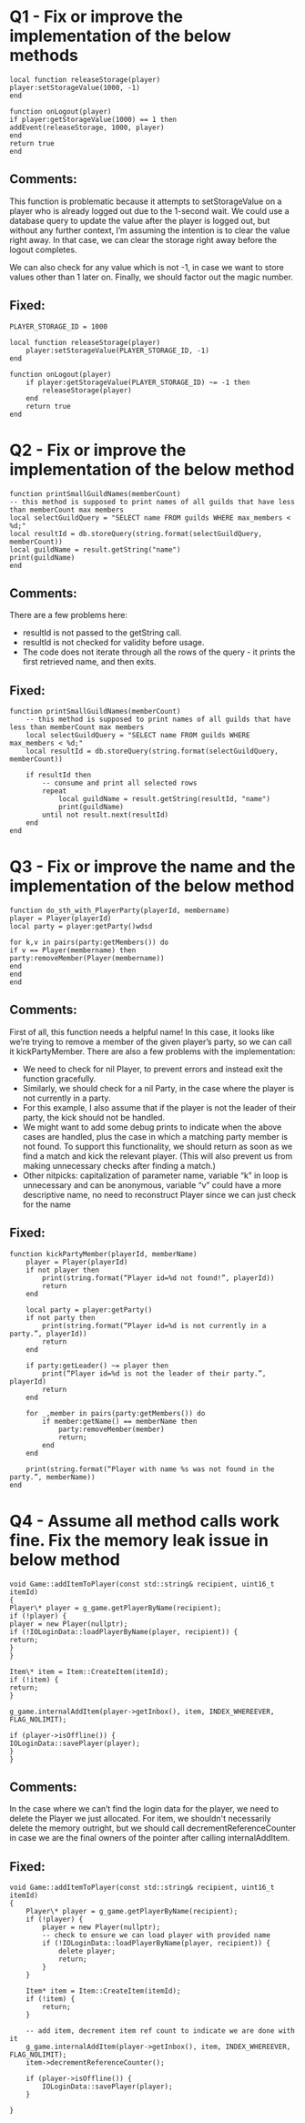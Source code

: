 # Q1 - Fix or improve the implementation of the below methods

```
local function releaseStorage(player)
player:setStorageValue(1000, -1)
end

function onLogout(player)
if player:getStorageValue(1000) == 1 then
addEvent(releaseStorage, 1000, player)
end
return true
end
```

## Comments:

This function is problematic because it attempts to setStorageValue on a player who is already logged out due to the 1-second wait. We could use a database query to update the value after the player is logged out, but without any further context, I’m assuming the intention is to clear the value right away. In that case, we can clear the storage right away before the logout completes.

We can also check for any value which is not -1, in case we want to store values other than 1 later on.
Finally, we should factor out the magic number.

## Fixed:

```
PLAYER_STORAGE_ID = 1000

local function releaseStorage(player)
    player:setStorageValue(PLAYER_STORAGE_ID, -1)
end

function onLogout(player)
    if player:getStorageValue(PLAYER_STORAGE_ID) ~= -1 then
        releaseStorage(player)
    end
    return true
end
```

# Q2 - Fix or improve the implementation of the below method

```
function printSmallGuildNames(memberCount)
-- this method is supposed to print names of all guilds that have less than memberCount max members
local selectGuildQuery = "SELECT name FROM guilds WHERE max_members < %d;"
local resultId = db.storeQuery(string.format(selectGuildQuery, memberCount))
local guildName = result.getString("name")
print(guildName)
end
```

## Comments:

There are a few problems here:

- resultId is not passed to the getString call.
- resultId is not checked for validity before usage.
- The code does not iterate through all the rows of the query - it prints the first retrieved name, and then exits.

## Fixed:

```
function printSmallGuildNames(memberCount)
    -- this method is supposed to print names of all guilds that have less than memberCount max members
    local selectGuildQuery = "SELECT name FROM guilds WHERE max_members < %d;"
    local resultId = db.storeQuery(string.format(selectGuildQuery, memberCount))

    if resultId then
        -- consume and print all selected rows
        repeat
            local guildName = result.getString(resultId, "name")
            print(guildName)
        until not result.next(resultId)
    end
end
```

# Q3 - Fix or improve the name and the implementation of the below method

```
function do_sth_with_PlayerParty(playerId, membername)
player = Player(playerId)
local party = player:getParty()wdsd

for k,v in pairs(party:getMembers()) do
if v == Player(membername) then
party:removeMember(Player(membername))
end
end
end
```

## Comments:

First of all, this function needs a helpful name! In this case, it looks like we’re trying to remove a member of the given player’s party, so we can call it kickPartyMember.
There are also a few problems with the implementation:

- We need to check for nil Player, to prevent errors and instead exit the function gracefully.
- Similarly, we should check for a nil Party, in the case where the player is not currently in a party.
- For this example, I also assume that if the player is not the leader of their party, the kick should not be handled.
- We might want to add some debug prints to indicate when the above cases are handled, plus the case in which a matching party member is not found. To support this functionality, we should return as soon as we find a match and kick the relevant player. (This will also prevent us from making unnecessary checks after finding a match.)
- Other nitpicks: capitalization of parameter name, variable “k” in loop is unnecessary and can be anonymous, variable “v” could have a more descriptive name, no need to reconstruct Player since we can just check for the name

## Fixed:

```
function kickPartyMember(playerId, memberName)
    player = Player(playerId)
    if not player then
        print(string.format(“Player id=%d not found!”, playerId))
        return
    end

    local party = player:getParty()
    if not party then
        print(string.format(“Player id=%d is not currently in a party.”, playerId))
        return
    end

    if party:getLeader() ~= player then
        print(“Player id=%d is not the leader of their party.”, playerId)
        return
    end

    for _,member in pairs(party:getMembers()) do
        if member:getName() == memberName then
            party:removeMember(member)
            return;
        end
    end

    print(string.format(“Player with name %s was not found in the party.”, memberName))
end
```

# Q4 - Assume all method calls work fine. Fix the memory leak issue in below method

```
void Game::addItemToPlayer(const std::string& recipient, uint16_t itemId)
{
Player\* player = g_game.getPlayerByName(recipient);
if (!player) {
player = new Player(nullptr);
if (!IOLoginData::loadPlayerByName(player, recipient)) {
return;
}
}

Item\* item = Item::CreateItem(itemId);
if (!item) {
return;
}

g_game.internalAddItem(player->getInbox(), item, INDEX_WHEREEVER, FLAG_NOLIMIT);

if (player->isOffline()) {
IOLoginData::savePlayer(player);
}
}
```

## Comments:

In the case where we can’t find the login data for the player, we need to delete the Player we just allocated. For item, we shouldn't necessarily delete the memory outright, but we should call decrementReferenceCounter in case we are the final owners of the pointer after calling internalAddItem.

## Fixed:

```
void Game::addItemToPlayer(const std::string& recipient, uint16_t itemId)
{
    Player\* player = g_game.getPlayerByName(recipient);
    if (!player) {
        player = new Player(nullptr);
        -- check to ensure we can load player with provided name
        if (!IOLoginData::loadPlayerByName(player, recipient)) {
            delete player;
            return;
        }
    }

    Item* item = Item::CreateItem(itemId);
    if (!item) {
        return;
    }

    -- add item, decrement item ref count to indicate we are done with it
    g_game.internalAddItem(player->getInbox(), item, INDEX_WHEREEVER, FLAG_NOLIMIT);
    item->decrementReferenceCounter();

    if (player->isOffline()) {
        IOLoginData::savePlayer(player);
    }

}
```
